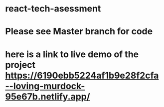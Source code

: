 # react-tech-asessment
# Please see Master branch for code
# here is a link to live demo of the project https://6190ebb5224af1b9e28f2cfa--loving-murdock-95e67b.netlify.app/
